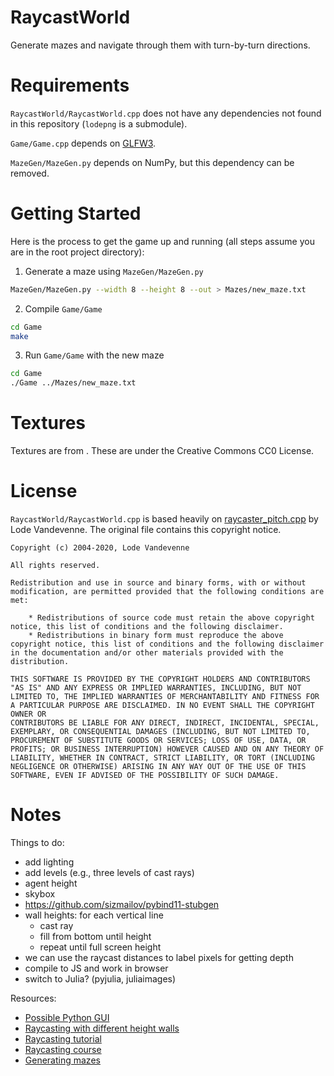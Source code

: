 # RaycastWorld

Generate mazes and navigate through them with turn-by-turn directions.

# Requirements

`RaycastWorld/RaycastWorld.cpp` does not have any dependencies not found in this repository (`lodepng` is a submodule).

`Game/Game.cpp` depends on [GLFW3](https://www.glfw.org/).

`MazeGen/MazeGen.py` depends on NumPy, but this dependency can be removed.

# Getting Started

Here is the process to get the game up and running (all steps assume you are in the root project directory):

1. Generate a maze using `MazeGen/MazeGen.py`

```bash
MazeGen/MazeGen.py --width 8 --height 8 --out > Mazes/new_maze.txt
```

2. Compile `Game/Game`

```bash
cd Game
make
```

3. Run `Game/Game` with the new maze

```bash
cd Game
./Game ../Mazes/new_maze.txt
```

# Textures

Textures are from [](https://cc0textures.com/). These are under the Creative Commons CC0 License.

# License

`RaycastWorld/RaycastWorld.cpp` is based heavily on [raycaster_pitch.cpp](https://lodev.org/cgtutor/files/raycaster_pitch.cpp) by Lode Vandevenne. The original file contains this copyright notice.

```
Copyright (c) 2004-2020, Lode Vandevenne

All rights reserved.

Redistribution and use in source and binary forms, with or without modification, are permitted provided that the following conditions are met:

    * Redistributions of source code must retain the above copyright notice, this list of conditions and the following disclaimer.
    * Redistributions in binary form must reproduce the above copyright notice, this list of conditions and the following disclaimer in the documentation and/or other materials provided with the distribution.

THIS SOFTWARE IS PROVIDED BY THE COPYRIGHT HOLDERS AND CONTRIBUTORS
"AS IS" AND ANY EXPRESS OR IMPLIED WARRANTIES, INCLUDING, BUT NOT
LIMITED TO, THE IMPLIED WARRANTIES OF MERCHANTABILITY AND FITNESS FOR
A PARTICULAR PURPOSE ARE DISCLAIMED. IN NO EVENT SHALL THE COPYRIGHT OWNER OR
CONTRIBUTORS BE LIABLE FOR ANY DIRECT, INDIRECT, INCIDENTAL, SPECIAL,
EXEMPLARY, OR CONSEQUENTIAL DAMAGES (INCLUDING, BUT NOT LIMITED TO,
PROCUREMENT OF SUBSTITUTE GOODS OR SERVICES; LOSS OF USE, DATA, OR
PROFITS; OR BUSINESS INTERRUPTION) HOWEVER CAUSED AND ON ANY THEORY OF
LIABILITY, WHETHER IN CONTRACT, STRICT LIABILITY, OR TORT (INCLUDING
NEGLIGENCE OR OTHERWISE) ARISING IN ANY WAY OUT OF THE USE OF THIS
SOFTWARE, EVEN IF ADVISED OF THE POSSIBILITY OF SUCH DAMAGE.
```

# Notes

Things to do:

- add lighting
- add levels (e.g., three levels of cast rays)
- agent height
- skybox
- https://github.com/sizmailov/pybind11-stubgen
- wall heights: for each vertical line
    + cast ray
    + fill from bottom until height
    + repeat until full screen height
- we can use the raycast distances to label pixels for getting depth
- compile to JS and work in browser
- switch to Julia? (pyjulia, juliaimages)

Resources:

- [Possible Python GUI](https://old.reddit.com/r/DearPyGui/comments/jp0upr/load_image_from_numpy/)
- [Raycasting with different height walls](https://stackoverflow.com/questions/47239797/ray-casting-with-different-height-size/)
- [Raycasting tutorial](https://lodev.org/cgtutor/)
- [Raycasting course](https://courses.pikuma.com/courses/raycasting)
- [Generating mazes](https://weblog.jamisbuck.org/2011/2/7/maze-generation-algorithm-recap)
